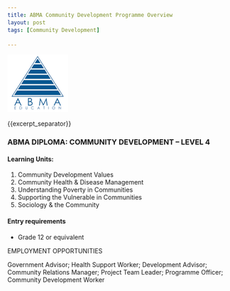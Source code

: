 ```yaml
---
title: ABMA Community Development Programme Overview
layout: post
tags: [Community Development]

---
```

![alt text](/img/acc/abma-logo.jpg "") 

{{excerpt_separator}}

### ABMA DIPLOMA: COMMUNITY DEVELOPMENT – LEVEL 4

#### Learning Units:

1.	Community Development Values
2.	Community Health & Disease Management
3.	Understanding Poverty in Communities
4.	Supporting the Vulnerable in Communities
5.	Sociology & the Community

#### Entry requirements 

- Grade 12 or equivalent

EMPLOYMENT OPPORTUNITIES

Government Advisor; Health Support Worker; Development Advisor; Community Relations Manager; Project Team Leader; Programme Officer; Community Development Worker

